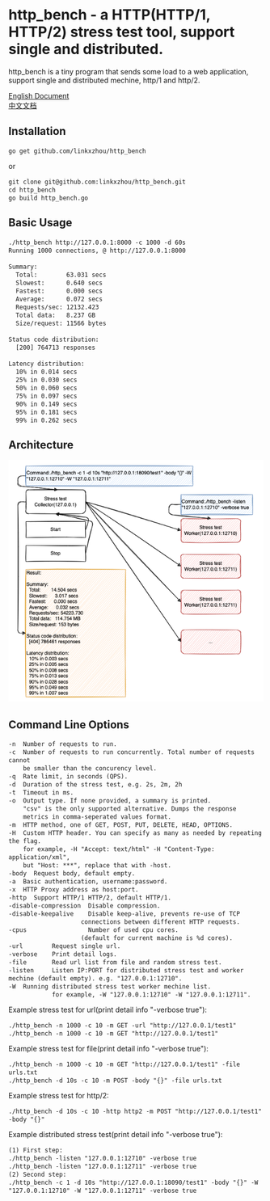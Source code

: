 # http_bench - a HTTP(HTTP/1, HTTP/2) stress test tool, support single and distributed.

http_bench is a tiny program that sends some load to a web application, support single and distributed mechine, http/1 and http/2.

[English Document](https://github.com/linkxzhou/http_bench/blob/master/README.md)  
[中文文档](https://github.com/linkxzhou/http_bench/blob/master/README_CN.md)  
  
## Installation

```
go get github.com/linkxzhou/http_bench
```
or
```
git clone git@github.com:linkxzhou/http_bench.git
cd http_bench
go build http_bench.go
```

## Basic Usage

```
./http_bench http://127.0.0.1:8000 -c 1000 -d 60s
Running 1000 connections, @ http://127.0.0.1:8000

Summary:
  Total:        63.031 secs
  Slowest:      0.640 secs
  Fastest:      0.000 secs
  Average:      0.072 secs
  Requests/sec: 12132.423
  Total data:   8.237 GB
  Size/request: 11566 bytes

Status code distribution:
  [200] 764713 responses

Latency distribution:
  10% in 0.014 secs
  25% in 0.030 secs
  50% in 0.060 secs
  75% in 0.097 secs
  90% in 0.149 secs
  95% in 0.181 secs
  99% in 0.262 secs
```

## Architecture
![avatar](./arch.png)

## Command Line Options

```
-n  Number of requests to run.
-c  Number of requests to run concurrently. Total number of requests cannot
	be smaller than the concurency level.
-q  Rate limit, in seconds (QPS).
-d  Duration of the stress test, e.g. 2s, 2m, 2h
-t  Timeout in ms.
-o  Output type. If none provided, a summary is printed.
	"csv" is the only supported alternative. Dumps the response
	metrics in comma-seperated values format.
-m  HTTP method, one of GET, POST, PUT, DELETE, HEAD, OPTIONS.
-H  Custom HTTP header. You can specify as many as needed by repeating the flag.
	for example, -H "Accept: text/html" -H "Content-Type: application/xml", 
	but "Host: ***", replace that with -host.
-body  Request body, default empty.
-a  Basic authentication, username:password.
-x  HTTP Proxy address as host:port.
-http  Support HTTP/1 HTTP/2, default HTTP/1.
-disable-compression  Disable compression.
-disable-keepalive    Disable keep-alive, prevents re-use of TCP
					connections between different HTTP requests.
-cpus                 Number of used cpu cores.
					(default for current machine is %d cores).
-url 		Request single url.
-verbose 	Print detail logs.
-file 		Read url list from file and random stress test.
-listen 	Listen IP:PORT for distributed stress test and worker mechine (default empty). e.g. "127.0.0.1:12710".
-W  Running distributed stress test worker mechine list.
			for example, -W "127.0.0.1:12710" -W "127.0.0.1:12711".
```

Example stress test for url(print detail info "-verbose true"):
```
./http_bench -n 1000 -c 10 -m GET -url "http://127.0.0.1/test1"
./http_bench -n 1000 -c 10 -m GET "http://127.0.0.1/test1"
```

Example stress test for file(print detail info "-verbose true"):
```
./http_bench -n 1000 -c 10 -m GET "http://127.0.0.1/test1" -file urls.txt
./http_bench -d 10s -c 10 -m POST -body "{}" -file urls.txt
```

Example stress test for http/2:
```
./http_bench -d 10s -c 10 -http http2 -m POST "http://127.0.0.1/test1" -body "{}"
```

Example distributed stress test(print detail info "-verbose true"):
```
(1) First step:
./http_bench -listen "127.0.0.1:12710" -verbose true
./http_bench -listen "127.0.0.1:12711" -verbose true
(2) Second step:
./http_bench -c 1 -d 10s "http://127.0.0.1:18090/test1" -body "{}" -W "127.0.0.1:12710" -W "127.0.0.1:12711" -verbose true
```